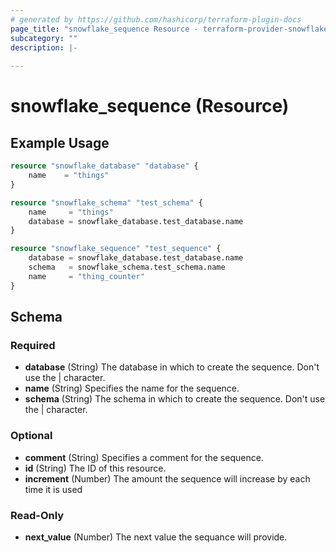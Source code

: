 ```yaml
---
# generated by https://github.com/hashicorp/terraform-plugin-docs
page_title: "snowflake_sequence Resource - terraform-provider-snowflake"
subcategory: ""
description: |-
  
---
```


# snowflake_sequence (Resource)



## Example Usage

```terraform
resource "snowflake_database" "database" {
	name    = "things"
}

resource "snowflake_schema" "test_schema" {
	name     = "things"
	database = snowflake_database.test_database.name
}

resource "snowflake_sequence" "test_sequence" {
	database = snowflake_database.test_database.name
	schema   = snowflake_schema.test_schema.name
	name     = "thing_counter"
}
```

<!-- schema generated by tfplugindocs -->
## Schema

### Required

- **database** (String) The database in which to create the sequence. Don't use the | character.
- **name** (String) Specifies the name for the sequence.
- **schema** (String) The schema in which to create the sequence. Don't use the | character.

### Optional

- **comment** (String) Specifies a comment for the sequence.
- **id** (String) The ID of this resource.
- **increment** (Number) The amount the sequence will increase by each time it is used

### Read-Only

- **next_value** (Number) The next value the sequance will provide.


